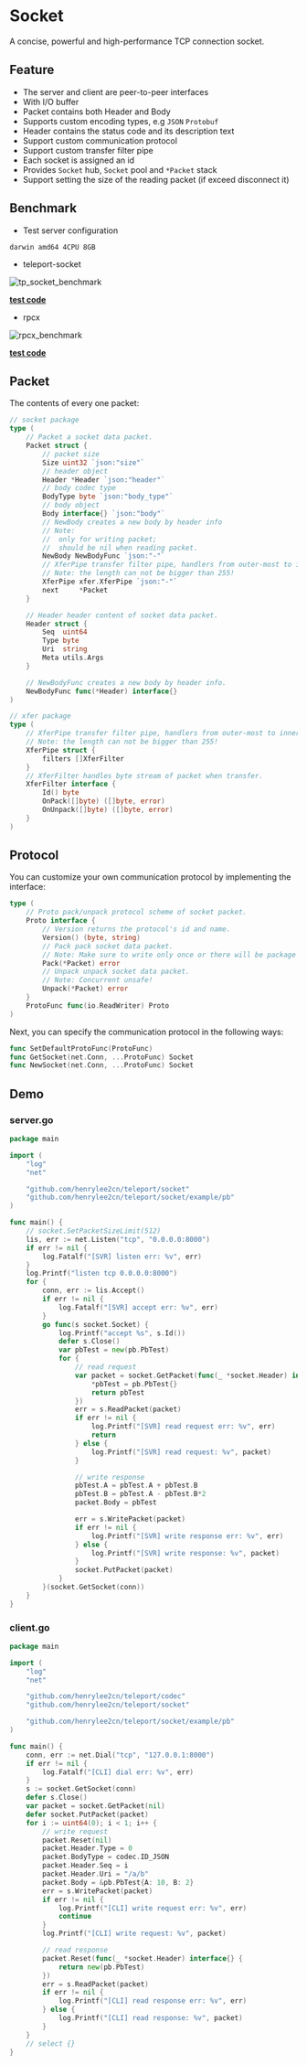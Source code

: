 # Socket

A concise, powerful and high-performance TCP connection socket.

## Feature

- The server and client are peer-to-peer interfaces
- With I/O buffer
- Packet contains both Header and Body
- Supports custom encoding types, e.g `JSON` `Protobuf`
- Header contains the status code and its description text
- Support custom communication protocol
- Support custom transfer filter pipe
- Each socket is assigned an id
- Provides `Socket` hub, `Socket` pool and `*Packet` stack
- Support setting the size of the reading packet (if exceed disconnect it)

## Benchmark

- Test server configuration

```
darwin amd64 4CPU 8GB
```

- teleport-socket

![tp_socket_benchmark](https://github.com/henrylee2cn/teleport/raw/develop/doc/tp_socket_benchmark.png)

**[test code](https://github.com/henrylee2cn/rpc-benchmark/tree/master/teleport)**

- rpcx

![rpcx_benchmark](https://github.com/henrylee2cn/teleport/raw/develop/doc/rpcx_benchmark.jpg)

**[test code](https://github.com/henrylee2cn/rpc-benchmark/tree/master/rpcx)**


## Packet

The contents of every one packet:

```go
// socket package
type (
	// Packet a socket data packet.
	Packet struct {
		// packet size
		Size uint32 `json:"size"`
		// header object
		Header *Header `json:"header"`
		// body codec type
		BodyType byte `json:"body_type"`
		// body object
		Body interface{} `json:"body"`
		// NewBody creates a new body by header info
		// Note:
		//  only for writing packet;
		//  should be nil when reading packet.
		NewBody NewBodyFunc `json:"-"`
		// XferPipe transfer filter pipe, handlers from outer-most to inner-most.
		// Note: the length can not be bigger than 255!
		XferPipe xfer.XferPipe `json:"-"`
		next     *Packet
	}

	// Header header content of socket data packet.
	Header struct {
		Seq  uint64
		Type byte
		Uri  string
		Meta utils.Args
	}

	// NewBodyFunc creates a new body by header info.
	NewBodyFunc func(*Header) interface{}
)

// xfer package
type (
	// XferPipe transfer filter pipe, handlers from outer-most to inner-most.
	// Note: the length can not be bigger than 255!
	XferPipe struct {
		filters []XferFilter
	}
	// XferFilter handles byte stream of packet when transfer.
	XferFilter interface {
		Id() byte
		OnPack([]byte) ([]byte, error)
		OnUnpack([]byte) ([]byte, error)
	}
)
```

## Protocol

You can customize your own communication protocol by implementing the interface:

```go
type (
	// Proto pack/unpack protocol scheme of socket packet.
	Proto interface {
		// Version returns the protocol's id and name.
		Version() (byte, string)
		// Pack pack socket data packet.
		// Note: Make sure to write only once or there will be package contamination!
		Pack(*Packet) error
		// Unpack unpack socket data packet.
		// Note: Concurrent unsafe!
		Unpack(*Packet) error
	}
	ProtoFunc func(io.ReadWriter) Proto
)
```

Next, you can specify the communication protocol in the following ways:

```go
func SetDefaultProtoFunc(ProtoFunc)
func GetSocket(net.Conn, ...ProtoFunc) Socket
func NewSocket(net.Conn, ...ProtoFunc) Socket
```

## Demo

### server.go

```go
package main

import (
	"log"
	"net"

	"github.com/henrylee2cn/teleport/socket"
	"github.com/henrylee2cn/teleport/socket/example/pb"
)

func main() {
	// socket.SetPacketSizeLimit(512)
	lis, err := net.Listen("tcp", "0.0.0.0:8000")
	if err != nil {
		log.Fatalf("[SVR] listen err: %v", err)
	}
	log.Printf("listen tcp 0.0.0.0:8000")
	for {
		conn, err := lis.Accept()
		if err != nil {
			log.Fatalf("[SVR] accept err: %v", err)
		}
		go func(s socket.Socket) {
			log.Printf("accept %s", s.Id())
			defer s.Close()
			var pbTest = new(pb.PbTest)
			for {
				// read request
				var packet = socket.GetPacket(func(_ *socket.Header) interface{} {
					*pbTest = pb.PbTest{}
					return pbTest
				})
				err = s.ReadPacket(packet)
				if err != nil {
					log.Printf("[SVR] read request err: %v", err)
					return
				} else {
					log.Printf("[SVR] read request: %v", packet)
				}

				// write response
				pbTest.A = pbTest.A + pbTest.B
				pbTest.B = pbTest.A - pbTest.B*2
				packet.Body = pbTest

				err = s.WritePacket(packet)
				if err != nil {
					log.Printf("[SVR] write response err: %v", err)
				} else {
					log.Printf("[SVR] write response: %v", packet)
				}
				socket.PutPacket(packet)
			}
		}(socket.GetSocket(conn))
	}
}
```

### client.go

```go
package main

import (
	"log"
	"net"

	"github.com/henrylee2cn/teleport/codec"
	"github.com/henrylee2cn/teleport/socket"

	"github.com/henrylee2cn/teleport/socket/example/pb"
)

func main() {
	conn, err := net.Dial("tcp", "127.0.0.1:8000")
	if err != nil {
		log.Fatalf("[CLI] dial err: %v", err)
	}
	s := socket.GetSocket(conn)
	defer s.Close()
	var packet = socket.GetPacket(nil)
	defer socket.PutPacket(packet)
	for i := uint64(0); i < 1; i++ {
		// write request
		packet.Reset(nil)
		packet.Header.Type = 0
		packet.BodyType = codec.ID_JSON
		packet.Header.Seq = i
		packet.Header.Uri = "/a/b"
		packet.Body = &pb.PbTest{A: 10, B: 2}
		err = s.WritePacket(packet)
		if err != nil {
			log.Printf("[CLI] write request err: %v", err)
			continue
		}
		log.Printf("[CLI] write request: %v", packet)

		// read response
		packet.Reset(func(_ *socket.Header) interface{} {
			return new(pb.PbTest)
		})
		err = s.ReadPacket(packet)
		if err != nil {
			log.Printf("[CLI] read response err: %v", err)
		} else {
			log.Printf("[CLI] read response: %v", packet)
		}
	}
	// select {}
}
```
